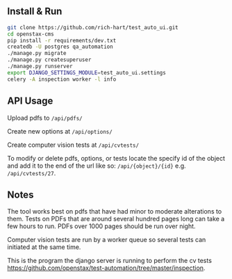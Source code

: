 
## Install & Run
``` .sh
git clone https://github.com/rich-hart/test_auto_ui.git
cd openstax-cms
pip install -r requirements/dev.txt
createdb -U postgres qa_automation
./manage.py migrate
./manage.py createsuperuser
./manage.py runserver
export DJANGO_SETTINGS_MODULE=test_auto_ui.settings
celery -A inspection worker -l info
```

## API Usage

Upload pdfs to ``/api/pdfs/``

Create new options at ``/api/options/``

Create computer vision tests at ``/api/cvtests/``

To modify or delete pdfs, options, or tests locate the specify id of the object and add it to the end of the url like so: ``/api/{object}/{id}`` e.g. ``/api/cvtests/27``. 

## Notes

The tool works best on pdfs that have had minor to moderate alterations to them.  Tests on PDFs that are around several hundred pages long can take a few hours to run.  PDFs over 1000 pages should be run over night.

Computer vision tests are run by a worker queue so several tests can initiated at the same time.  

This is the program the django server is running to perform the cv tests https://github.com/openstax/test-automation/tree/master/inspection. 
